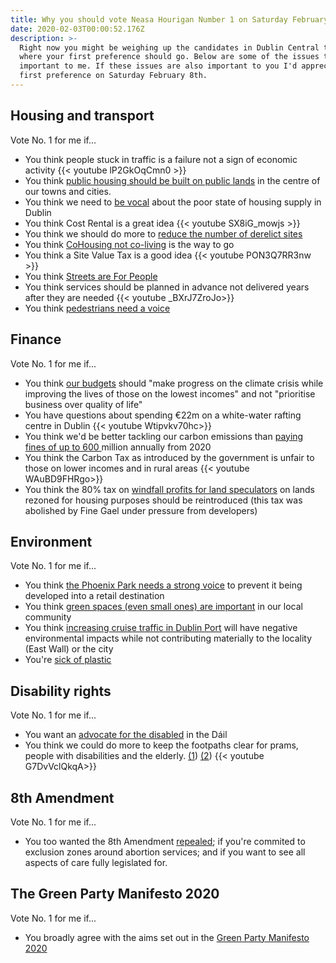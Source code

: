 ```yaml
---
title: Why you should vote Neasa Hourigan Number 1 on Saturday February 8th.
date: 2020-02-03T00:00:52.176Z
description: >-
  Right now you might be weighing up the candidates in Dublin Central to decide
  where your first preference should go. Below are some of the issues that are
  important to me. If these issues are also important to you I'd appreciate your
  first preference on Saturday February 8th.
---
```

## Housing and transport

Vote No. 1 for me if...

* You think people stuck in traffic is a failure not a sign of economic activity {{< youtube lP2GkOqCmn0 >}}
* You think [public housing should be built on public lands](https://www.greenparty.ie/over-20000-homes-could-be-built-on-public-lands-in-dublin-city-greens/) in the centre of our towns and cities.
* You think we need to [be vocal](https://neasahourigan.com/post/housing-sit-down/) about the poor state of housing supply in Dublin
* You think Cost Rental is a great idea {{< youtube SX8iG_mowjs >}}
* You think we should do more to [reduce the number of derelict sites](https://neasahourigan.com/post/vacancy-and-dereliction-in-the-inner-city/) 
* You think [CoHousing not co-living](https://neasahourigan.com/post/greens-say-no-to-coliving-yes-to-cohousing/) is the way to go
* You think a Site Value Tax is a good idea {{< youtube PON3Q7RR3nw  >}}
* You think [Streets are For People](https://neasahourigan.com/post/streets-are-for-people/)
* You think services should be planned in advance not delivered years after they are needed {{< youtube _BXrJ7ZroJo>}}
* You think [pedestrians need a voice](https://neasahourigan.com/post/inaugural-meeting-of-irish-pedestrian-network/)

## Finance

Vote No. 1 for me if...

* You think [our budgets](https://www.greenparty.ie/budget-2020-neasa-hourigan/) should "make progress on the climate crisis while improving the lives of those on the lowest incomes" and not "prioritise business over quality of life"
* You have questions about spending €22m on a white-water rafting centre in Dublin {{< youtube Wtipvkv70hc>}}
* You think we'd be better tackling our carbon emissions than [paying fines of up to 600 ](https://neasahourigan.com/post/despite-brexit-budget-cost-of-fine-gael-climate-inaction-set-to-skyrocket/)million annually from 2020
* You think the Carbon Tax as introduced by the government is unfair to those on lower incomes and in rural areas {{< youtube WAuBD9FHRgo>}}
* You think the 80% tax on [windfall profits for land speculators](https://neasahourigan.com/post/greens-warn-of-over-1-5bn-loss-to-state-if-rezoning-levies-issue-not-remedied/) on lands rezoned for housing purposes should be reintroduced (this tax was abolished by Fine Gael under pressure from developers)

## Environment

Vote No. 1 for me if...

* You think [the Phoenix Park needs a strong voice](https://neasahourigan.com/post/update-on-the-plans-to-redevelop-the-phoenix-park/) to prevent it being developed into a retail destination
* You think [green spaces (even small ones) are important](https://neasahourigan.com/post/green-up-cabra-glasnevin/) in our local community
* You think [increasing cruise traffic in Dublin Port](https://neasahourigan.com/post/have-your-say-on-the-future-of-cruise-tourism-at-dublin-port/) will have negative environmental impacts while not contributing materially to the locality (East Wall) or the city
* You're [sick of plastic](https://neasahourigan.com/post/sick-of-plastic-day-of-action-planned-for-cabra/)

## Disability rights

Vote No. 1 for me if...

* You want an [advocate for the disabled](https://neasahourigan.com/post/world-sight-day/) in the Dáil 
* You think we could do more to keep the footpaths clear for prams, people with disabilities and the elderly. [(1](https://neasahourigan.com/post/dublin-footpath-blockers/)) [(2](https://www.greenparty.ie/make-way-day-exposes-need-for-new-street-strategy/)) {{< youtube G7DvVclQkqA>}}

## 8th Amendment

Vote No. 1 for me if...

* You too wanted the 8th Amendment [repealed](https://neasahourigan.com/post/repealed/); if you're commited to exclusion zones around abortion services; and if you want to see all aspects of care fully legislated for.

## The Green Party Manifesto 2020

Vote No. 1 for me if...

* You broadly agree with the aims set out in the [Green Party Manifesto 2020](https://www.rte.ie/news/2020/0125/1110908-greens-manifesto/)
